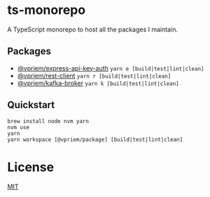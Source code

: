 # ts-monorepo

A TypeScript monorepo to host all the packages I maintain.

## Packages

* [@vpriem/express-api-key-auth](https://github.com/vpriem/ts-monorepo/tree/master/packages/express-api-key-auth) `yarn e [build|test|lint|clean]`
* [@vpriem/rest-client](https://github.com/vpriem/ts-monorepo/tree/master/packages/rest-client) `yarn r [build|test|lint|clean]`
* [@vpriem/kafka-broker](https://github.com/vpriem/ts-monorepo/tree/master/packages/kafka-broker) `yarn k [build|test|lint|clean]`

## Quickstart

    brew install node nvm yarn
    nvm use
    yarn
    yarn workspace [@vpriem/package] [build|test|lint|clean]

# License

[MIT](LICENSE)

